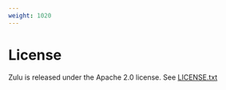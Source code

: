 ```yaml
---
weight: 1020
---
```


# License

Zulu is released under the Apache 2.0 license. See [LICENSE.txt](https://github.com/gowarden/zulu/blob/master/LICENSE.txt)
